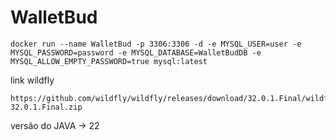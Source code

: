 # WalletBud

```
docker run --name WalletBud -p 3306:3306 -d -e MYSQL_USER=user -e MYSQL_PASSWORD=password -e MYSQL_DATABASE=WalletBudDB -e MYSQL_ALLOW_EMPTY_PASSWORD=true mysql:latest
```

link wildfly
```
https://github.com/wildfly/wildfly/releases/download/32.0.1.Final/wildfly-32.0.1.Final.zip
```

versão do JAVA -> 22
